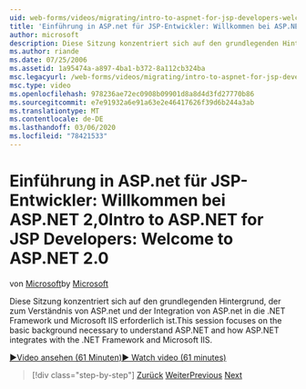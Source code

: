 ```yaml
---
uid: web-forms/videos/migrating/intro-to-aspnet-for-jsp-developers-welcome-to-aspnet-20
title: 'Einführung in ASP.net für JSP-Entwickler: Willkommen bei ASP.NET 2,0 | Microsoft-Dokumentation'
author: microsoft
description: Diese Sitzung konzentriert sich auf den grundlegenden Hintergrund, der zum Verständnis von ASP.net und der Integration von ASP.net in die .NET Framework und Microsoft IIS erforderlich ist.
ms.author: riande
ms.date: 07/25/2006
ms.assetid: 1a95474a-a897-4ba1-b372-8a112cb324ba
msc.legacyurl: /web-forms/videos/migrating/intro-to-aspnet-for-jsp-developers-welcome-to-aspnet-20
msc.type: video
ms.openlocfilehash: 978236ae72ec0908b09901d8a8d4d3fd27770b86
ms.sourcegitcommit: e7e91932a6e91a63e2e46417626f39d6b244a3ab
ms.translationtype: MT
ms.contentlocale: de-DE
ms.lasthandoff: 03/06/2020
ms.locfileid: "78421533"
---
```

# <a name="intro-to-aspnet-for-jsp-developers-welcome-to-aspnet-20"></a><span data-ttu-id="ec1b1-103">Einführung in ASP.net für JSP-Entwickler: Willkommen bei ASP.NET 2,0</span><span class="sxs-lookup"><span data-stu-id="ec1b1-103">Intro to ASP.NET for JSP Developers: Welcome to ASP.NET 2.0</span></span>

<span data-ttu-id="ec1b1-104">von [Microsoft](https://github.com/microsoft)</span><span class="sxs-lookup"><span data-stu-id="ec1b1-104">by [Microsoft](https://github.com/microsoft)</span></span>

<span data-ttu-id="ec1b1-105">Diese Sitzung konzentriert sich auf den grundlegenden Hintergrund, der zum Verständnis von ASP.net und der Integration von ASP.net in die .NET Framework und Microsoft IIS erforderlich ist.</span><span class="sxs-lookup"><span data-stu-id="ec1b1-105">This session focuses on the basic background necessary to understand ASP.NET and how ASP.NET integrates with the .NET Framework and Microsoft IIS.</span></span>

[<span data-ttu-id="ec1b1-106">&#9654;Video ansehen (61 Minuten)</span><span class="sxs-lookup"><span data-stu-id="ec1b1-106">&#9654; Watch video (61 minutes)</span></span>](https://channel9.msdn.com/Blogs/ASP-NET-Site-Videos/intro-to-aspnet-for-jsp-developers-welcome-to-aspnet-20)

> [!div class="step-by-step"]
> <span data-ttu-id="ec1b1-107">[Zurück](migrating-from-classic-asp-to-aspnet.md)
> [Weiter](intro-to-aspnet-for-jsp-developers-building-applications.md)</span><span class="sxs-lookup"><span data-stu-id="ec1b1-107">[Previous](migrating-from-classic-asp-to-aspnet.md)
[Next](intro-to-aspnet-for-jsp-developers-building-applications.md)</span></span>
